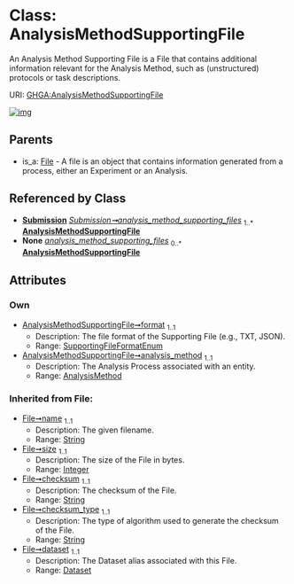 
# Class: AnalysisMethodSupportingFile


An Analysis Method Supporting File is a File that contains additional information relevant for the Analysis Method, such as (unstructured) protocols or task descriptions.

URI: [GHGA:AnalysisMethodSupportingFile](https://w3id.org/GHGA/AnalysisMethodSupportingFile)


[![img](https://yuml.me/diagram/nofunky;dir:TB/class/[Submission],[File],[Dataset],[AnalysisMethod]<analysis_method%201..1-%20[AnalysisMethodSupportingFile&#124;format:SupportingFileFormatEnum;name(i):string;size(i):integer;checksum(i):string;checksum_type(i):string;alias(i):string],[Submission]++-%20analysis_method_supporting_files%201..*>[AnalysisMethodSupportingFile],[Submission]-%20analysis_method_supporting_files(i)%200..*>[AnalysisMethodSupportingFile],[File]^-[AnalysisMethodSupportingFile],[AnalysisMethod])](https://yuml.me/diagram/nofunky;dir:TB/class/[Submission],[File],[Dataset],[AnalysisMethod]<analysis_method%201..1-%20[AnalysisMethodSupportingFile&#124;format:SupportingFileFormatEnum;name(i):string;size(i):integer;checksum(i):string;checksum_type(i):string;alias(i):string],[Submission]++-%20analysis_method_supporting_files%201..*>[AnalysisMethodSupportingFile],[Submission]-%20analysis_method_supporting_files(i)%200..*>[AnalysisMethodSupportingFile],[File]^-[AnalysisMethodSupportingFile],[AnalysisMethod])

## Parents

 *  is_a: [File](File.md) - A file is an object that contains information generated from a process, either an Experiment or an Analysis.

## Referenced by Class

 *  **[Submission](Submission.md)** *[Submission➞analysis_method_supporting_files](Submission_analysis_method_supporting_files.md)*  <sub>1..\*</sub>  **[AnalysisMethodSupportingFile](AnalysisMethodSupportingFile.md)**
 *  **None** *[analysis_method_supporting_files](analysis_method_supporting_files.md)*  <sub>0..\*</sub>  **[AnalysisMethodSupportingFile](AnalysisMethodSupportingFile.md)**

## Attributes


### Own

 * [AnalysisMethodSupportingFile➞format](AnalysisMethodSupportingFile_format.md)  <sub>1..1</sub>
     * Description: The file format of the Supporting File (e.g., TXT, JSON).
     * Range: [SupportingFileFormatEnum](SupportingFileFormatEnum.md)
 * [AnalysisMethodSupportingFile➞analysis_method](AnalysisMethodSupportingFile_analysis_method.md)  <sub>1..1</sub>
     * Description: The Analysis Process associated with an entity.
     * Range: [AnalysisMethod](AnalysisMethod.md)

### Inherited from File:

 * [File➞name](File_name.md)  <sub>1..1</sub>
     * Description: The given filename.
     * Range: [String](types/String.md)
 * [File➞size](File_size.md)  <sub>1..1</sub>
     * Description: The size of the File in bytes.
     * Range: [Integer](types/Integer.md)
 * [File➞checksum](File_checksum.md)  <sub>1..1</sub>
     * Description: The checksum of the File.
     * Range: [String](types/String.md)
 * [File➞checksum_type](File_checksum_type.md)  <sub>1..1</sub>
     * Description: The type of algorithm used to generate the checksum of the File.
     * Range: [String](types/String.md)
 * [File➞dataset](File_dataset.md)  <sub>1..1</sub>
     * Description: The Dataset alias associated with this File.
     * Range: [Dataset](Dataset.md)
